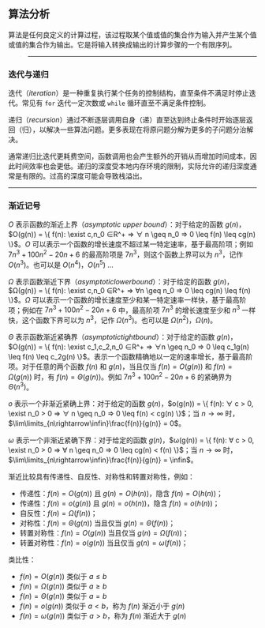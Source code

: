 ## 算法分析

算法是任何良定义的计算过程，该过程取某个值或值的集合作为输入并产生某个值或值的集合作为输出。它是将输入转换成输出的计算步骤的一个有限序列。

>---
### 迭代与递归

迭代（*iteration*）是一种重复执行某个任务的控制结构，直至条件不满足时停止迭代。常见有 `for` 迭代一定次数或 `while` 循环直至不满足条件控制。

递归（*recursion*）通过不断逐层调用自身（递）直至达到终止条件时开始逐层返回（归），以解决一些算法问题。更多表现在将原问题分解为更多的子问题分治解决。

通常递归比迭代更耗费空间，函数调用也会产生额外的开销从而增加时间成本，因此时间效率也会更低。递归的深度受本地内存环境的限制，实际允许的递归深度通常是有限的。过高的深度可能会导致栈溢出。

---
### 渐近记号

$O$ 表示函数的渐近上界（*asymptotic upper bound*）：对于给定的函数 $g(n)$，$O(g(n)) = \{ f(n): \exist c,n_0 ∈R^+ ⇒ ∀ n \geq n_0 ⇒ 0 \leq f(n) \leq cg(n)  \}$。$O$ 可以表示一个函数的增长速度不超过某一特定速率，基于最高阶项；例如 $7n^3+100n^2-20n+6$ 的最高阶项是 $7n^3$，则这个函数上界可以为 $n^3$，记作 $O(n^3)$。也可以是 $O(n^4)$，$O(n^5)$ ...

$Ω$ 表示函数渐近下界（*$asymptotic lower bound$*）：对于给定的函数 $g(n)$，$Ω(g(n)) = \{ f(n): \exist c,n_0 ∈R^+ ⇒ ∀n \geq n_0 ⇒ 0 \leq cg(n) \leq f(n) \}$。$Ω$ 可以表示一个函数的增长速度至少和某一特定速率一样快，基于最高阶项；例如在 $7n^3+100n^2-20n+6$ 中，最高阶项 $7n^3$ 的增长速度至少和 $n^3$ 一样快，这个函数下界可以为 $n^3$，记作 $Ω(n^3)$。也可以是 $Ω(n^2)$，$Ω(n)$。

$Θ$ 表示函数渐近紧确界（*$asymptotic tight bound$*）：对于给定的函数 $g(n)$，$O(g(n)) = \{ f(n): \exist c_1,c_2,n_0 ∈R^+ ⇒ ∀n \geq n_0 ⇒ 0 \leq c_1g(n) \leq f(n) \leq c_2g(n)  \}$。表示一个函数精确地以一定的速率增长，基于最高阶项。对于任意的两个函数 $f(n)$ 和 $g(n)$，当且仅当 $f(n) = O(g(n))$ 和 $f(n)=Ω(g(n))$ 时，有 $f(n) = Θ(g(n))$。例如 $7n^3+100n^2-20n+6$ 的紧确界为 $Θ(n^3)$。

$o$ 表示一个非渐近紧确上界：对于给定的函数 $g(n)$，$o(g(n)) = \{ f(n): ∀ c > 0, \exist n_0 > 0 ⇒ ∀ n \geq n_0 ⇒ 0 \leq f(n) < cg(n)  \}$；当 $n → ∞$ 时，$\lim\limits_{n\rightarrow\infin}\frac{f(n)}{g(n)} = 0$。

$ω$ 表示一个非渐近紧确下界：对于给定的函数 $g(n)$，$ω(g(n)) = \{ f(n): ∀ c > 0, \exist n_0 > 0 ⇒ ∀ n \geq n_0 ⇒ 0 \leq cg(n) < f(n)  \}$；当 $n → ∞$ 时，$\lim\limits_{n\rightarrow\infin}\frac{f(n)}{g(n)} = \infin$。

渐近比较具有传递性、自反性、对称性和转置对称性，例如：
- 传递性：$f(n) = O(g(n))$ 且  $g(n) = O(h(n))$，隐含 $f(n) = O(h(n))$；
- 传递性：$f(n) = o(g(n))$ 且  $g(n) = o(h(n))$，隐含 $f(n) = o(h(n))$；
- 自反性：$f(n) = Ω(f(n))$；
- 对称性：$f(n) = Θ(g(n))$ 当且仅当 $g(n) = Θ(f(n))$；
- 转置对称性：$f(n) = O(g(n))$ 当且仅当 $g(n) = Ω(f(n))$；
- 转置对称性：$f(n) = o(g(n))$ 当且仅当 $g(n) = ω(f(n))$；

类比性：
- $f(n) = O(g(n))$ 类似于 $a \leq b$
- $f(n) = Ω(g(n))$ 类似于 $a \geq b$
- $f(n) = Θ(g(n))$ 类似于 $a = b$
- $f(n) = o(g(n))$ 类似于 $a < b$，称为 $f(n)$ 渐近小于 $g(n)$
- $f(n) = ω(g(n))$ 类似于 $a > b$，称为 $f(n)$ 渐近大于 $g(n)$


